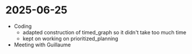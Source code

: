 # 2025-06-25

- Coding
    - adapted construction of timed_graph so it didn't take too much time
    - kept on working on prioritized_planning
- Meeting with Guillaume